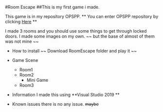 #Room Escape
##This is my first game i made.

This game is in my repository OPSPP.
** You can enter OPSPP repository by clicking [Here](https://github.com/FYpingping/OPSPP.git) **


I made 3 rooms and you should use some things to get through locked doors.
I made some images on my own. ~~ but the base of almost of them was not mine ~~



* How to install
 ~~ Download RoomEscape folder and play it ~~

* Game Scene
  * Room1
  * Room2
    * Mini Game
  * Room3


* Information
 I made this using **Visual Studio 2019 **


* Known issues
 there is no any issue. ~~maybe~~

